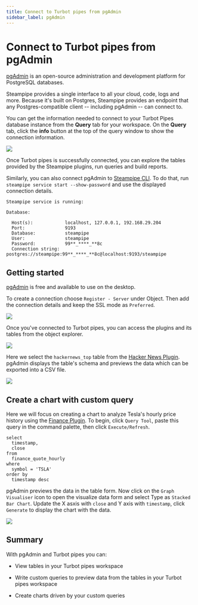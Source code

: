 ```yaml
---
title: Connect to Turbot pipes from pgAdmin
sidebar_label: pgAdmin
---
```


# Connect to Turbot pipes from pgAdmin

[pgAdmin](https://www.pgadmin.org/) is an open-source administration and development platform for PostgreSQL databases.

Steampipe provides a single interface to all your cloud, code, logs and more. Because it's built on Postgres, Steampipe provides an endpoint that any Postgres-compatible client -- including pgAdmin -- can connect to.

You can get the information needed to connect to your Turbot Pipes database instance from the **Query** tab for your workspace.  On the **Query** tab, click the **info** button at the top of the query window to show the connection information. 

![](/images/docs/pipes/query-info-connect.png)

Once Turbot pipes is successfully connected, you can explore the tables provided by the Steampipe plugins, run queries and build reports.

Similarly, you can also connect pgAdmin to [Steampipe CLI](https://steampipe.io/downloads). To do that, run `steampipe service start --show-password` and use the displayed connection details.

```
Steampipe service is running:

Database:

  Host(s):            localhost, 127.0.0.1, 192.168.29.204
  Port:               9193
  Database:           steampipe
  User:               steampipe
  Password:           99**_****_**8c
  Connection string:  postgres://steampipe:99**_****_**8c@localhost:9193/steampipe
```

## Getting started

[pgAdmin](https://www.pgadmin.org/download/) is free and available to use on the desktop.

To create a connection choose `Register - Server` under Object. Then add the connection details and keep the SSL mode as `Preferred`.

<div style={{"marginTop":"1em", "marginBottom":"1em", "width":"90%"}}>
<img src="/images/docs/pipes/pgadmin-conection-success.png" />
</div>

Once you've connected to Turbot pipes, you can access the plugins and its tables from the object explorer.

<div style={{"marginTop":"1em", "marginBottom":"1em", "width":"90%"}}>
<img src="/images/docs/pipes/pgadmin-object-explorer.png" />
</div>

Here we select the `hackernews_top` table from the [Hacker News Plugin](https://hub.steampipe.io/plugins/turbot/hackernews). pgAdmin displays the table's schema and previews the data which can be exported into a CSV file.

<div style={{"marginTop":"1em", "marginBottom":"1em", "width":"90%"}}>
<img src="/images/docs/pipes/pgadmin-data-preview.png" />
</div>

## Create a chart with custom query

Here we will focus on creating a chart to analyze Tesla's hourly price history using the [Finance Plugin](https://hub.steampipe.io/plugins/turbot/finance). To begin, click `Query Tool`, paste this query in the command palette, then click `Execute/Refresh`.

```
select
  timestamp,
  close
from
  finance_quote_hourly
where
  symbol = 'TSLA'
order by
  timestamp desc
```

pgAdmin previews the data in the table form. Now click on the `Graph Visualiser` icon to open the visualize data form and select Type as `Stacked Bar Chart`. Update the X asxis with `close` and Y axis with `timestamp`, click `Generate` to display the chart with the data.

<div style={{"marginTop":"1em", "marginBottom":"1em", "width":"90%"}}>
<img src="/images/docs/pipes/pgadmin-graph-visualiser.png" />
</div>

## Summary

With pgAdmin and Turbot pipes you can:

- View tables in your Turbot pipes workspace

- Write custom queries to preview data from the tables in your Turbot pipes workspace

- Create charts driven by your custom queries
